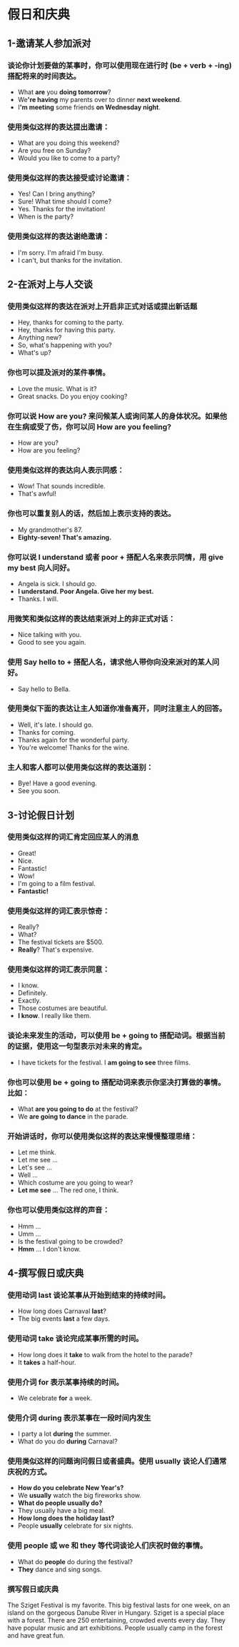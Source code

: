 # 假日和庆典

## 1-邀请某人参加派对
### 谈论你计划要做的某事时，你可以使用现在进行时 (be + verb + -ing) 搭配将来的时间表达。
- What **are** you **doing tomorrow**?
- We<b>'re having</b> my parents over to dinner **next weekend**.
- I<b>'m meeting</b> some friends **on Wednesday night**.
### 使用类似这样的表达提出邀请：
- What are you doing this weekend? 
- Are you free on Sunday?
- Would you like to come to a party?
### 使用类似这样的表达接受或讨论邀请：
- Yes! Can I bring anything? 
- Sure! What time should I come?
- Yes. Thanks for the invitation! 
- When is the party? 
### 使用类似这样的表达谢绝邀请：
- I'm sorry. I'm afraid I'm busy.
- I can't, but thanks for the invitation.

## 2-在派对上与人交谈
### 使用类似这样的表达在派对上开启非正式对话或提出新话题
- Hey, thanks for coming to the party.
- Hey, thanks for having this party.
- Anything new?
- So, what's happening with you?
- What's up?
### 你也可以提及派对的某件事情。
- Love the music. What is it?
- Great snacks. Do you enjoy cooking?
### 你可以说 How are you? 来问候某人或询问某人的身体状况。如果他在生病或受了伤，你可以问 How are you feeling?
- How are you?
- How are you feeling?
### 使用类似这样的表达向人表示同感：
- Wow! That sounds incredible.
- That's awful!
### 你也可以重复别人的话，然后加上表示支持的表达。
- My grandmother's 87.
- **Eighty-seven! That's amazing.**   
### 你可以说 I understand 或者 poor + 搭配人名来表示同情，用 give my best 向人问好。
- Angela is sick. I should go.
- **I understand. Poor Angela. Give her my best.**
- Thanks. I will.
### 用微笑和类似这样的表达结束派对上的非正式对话：
- Nice talking with you.
- Good to see you again.
### 使用 Say hello to + 搭配人名，请求他人带你向没来派对的某人问好。
- Say hello to Bella.
### 使用类似下面的表达让主人知道你准备离开，同时注意主人的回答。
- Well, it's late. I should go.
- Thanks for coming.
- Thanks again for the wonderful party.  
- You're welcome! Thanks for the wine.
### 主人和客人都可以使用类似这样的表达道别：
- Bye! Have a good evening.
- See you soon.

## 3-讨论假日计划
### 使用类似这样的词汇肯定回应某人的消息
- Great!
- Nice.
- Fantastic!
- Wow!
- I'm going to a film festival.
- **Fantastic!**
### 使用类似这样的词汇表示惊奇：
- Really?
- What?
- The festival tickets are $500.
- **Really**? That's expensive.
### 使用类似这样的词汇表示同意： 
- I know.
- Definitely.
- Exactly.
- Those costumes are beautiful.
- **I know**. I really like them.
### 谈论未来发生的活动，可以使用 be + going to 搭配动词。根据当前的证据，使用这一句型表示对未来的肯定。
- I have tickets for the festival. I **am going to see** three films.
### 你也可以使用 be + going to 搭配动词来表示你坚决打算做的事情。比如：
- What **are you going to do** at the festival?
- We **are going to dance** in the parade.
### 开始讲话时，你可以使用类似这样的表达来慢慢整理思绪：
- Let me think.
- Let me see ...
- Let's see ...
- Well ...
- Which costume are you going to wear?
- **Let me see** … The red one, I think.
### 你也可以使用类似这样的声音：
- Hmm ...
- Umm ...
- Is the festival going to be crowded?
- **Hmm** ... I don't know.

## 4-撰写假日或庆典
### 使用动词 last 谈论某事从开始到结束的持续时间。
- How long does Carnaval **last**?
- The big events **last** a few days.
### 使用动词 take 谈论完成某事所需的时间。
- How long does it **take** to walk from the hotel to the parade?
- It **takes** a half-hour.
### 使用介词 for 表示某事持续的时间。
- We celebrate **for** a week.
### 使用介词 during 表示某事在一段时间内发生
- I party a lot **during** the summer.
- What do you do **during** Carnaval?
### 使用类似这样的问题询问假日或者盛典。使用 usually 谈论人们通常庆祝的方式。
- **How do you celebrate New Year's?**
- We **usually** watch the big fireworks show.
- **What do people usually do?**
- They usually have a big meal.
- **How long does the holiday last?**
- People **usually** celebrate for six nights.
### 使用 people 或 we 和 they 等代词谈论人们庆祝时做的事情。
- What do **people** do during the festival?
- **They** dance and sing songs.

### 撰写假日或庆典
The Sziget Festival is my favorite. This big festival lasts for one week, on an island on the gorgeous Danube River in Hungary. Sziget is a special place with a forest. There are 250 entertaining, crowded events every day. They have popular music and art exhibitions. People usually camp in the forest and have great fun.